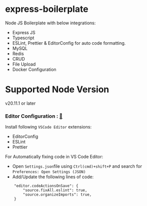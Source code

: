 # express-boilerplate
Node JS Boilerplate with below integrations:
- Express JS
- Typescript
- ESLint, Prettier & EditorConfig for auto code formatting.
- MySQL
- Redis
- CRUD
- File Upload
- Docker Configuration

# Supported Node Version
v20.11.1 or later

### Editor Configuration : [🔗](https://code.visualstudio.com/docs/languages/typescript#_code-actions-on-save)

Install following `VSCode Editor` extensions:
- EditorConfig
- ESLint
- Prettier

For Automatically fixing code in VS Code Editor:

- Open `Settings.json`file using `Ctrl(cmd)+shift+P` and search for `Preferences: Open Settings (JSON)`
- Add/Update the following lines of code:
```
    "editor.codeActionsOnSave": {
        "source.fixAll.eslint": true,
        "source.organizeImports": true,
    }
```
